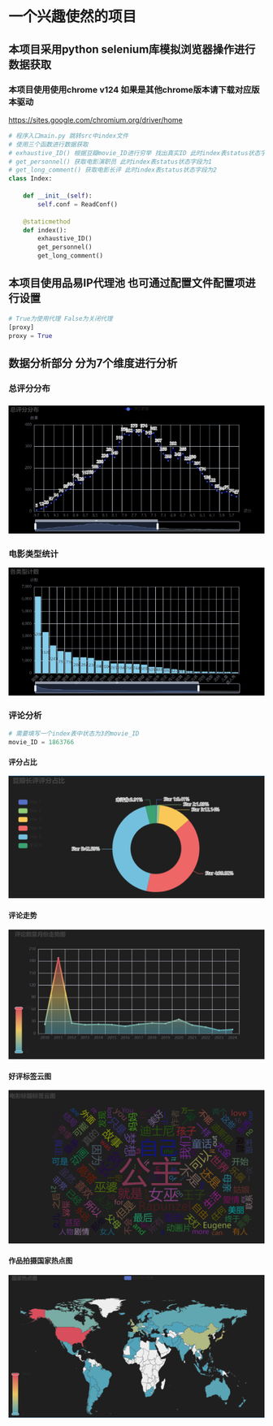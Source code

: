 # 一个兴趣使然的项目

## 本项目采用python selenium库模拟浏览器操作进行数据获取 

### 本项目使用使用chrome v124 如果是其他chrome版本请下载对应版本驱动

https://sites.google.com/chromium.org/driver/home

```python
# 程序入口main.py 跳转src中index文件
# 使用三个函数进行数据获取
# exhaustive_ID() 根据豆瓣movie_ID进行穷举 找出真实ID 此时index表status状态字段为0
# get_personnel() 获取电影演职员 此时index表status状态字段为1
# get_long_comment() 获取电影长评 此时index表status状态字段为2
class Index:

    def __init__(self):
        self.conf = ReadConf()

    @staticmethod
    def index():
        exhaustive_ID()
        get_personnel()
        get_long_comment()
```

## 本项目使用品易IP代理池 也可通过配置文件配置项进行设置

```python
# True为使用代理 False为关闭代理
[proxy]
proxy = True

```

## 数据分析部分 分为7个维度进行分析

### 总评分分布

### ![总评分分布](img/总评分分布.png "总评分分布")

### 电影类型统计

![电影类型统计](img/各类型计数.png "电影类型统计")

### 评论分析

```python
# 需要填写一个index表中状态为3的movie_ID
movie_ID = 1863766
```

#### **评分占比**

![评分占比](img/评分占比.jpg "评分占比")

#### 评论走势

![评论走势](img/评论走势.png "评论走势")

#### 好评标签云图

![好评标签云图](img/标签云图.png "好评标签云图")

#### 作品拍摄国家热点图 

![作品拍摄国家热点图](img/作品拍摄国家热点图%20.png "作品拍摄国家热点图")



